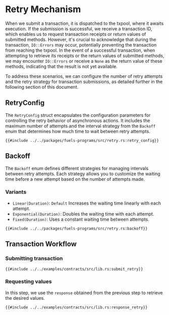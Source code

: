 # Retry Mechanism

When we submit a transaction, it is dispatched to the txpool, where it awaits execution. If the submission is successful, we receive a transaction ID, which enables us to request transaction receipts or return values of submitted methods. However, it's crucial to acknowledge that during the transaction, `IO::Errors` may occur, potentially preventing the transaction from reaching the txpool.
In the event of a successful transaction, when attempting to retrieve its receipts or the return values of submitted methods, we may encounter `IO::Errors` or receive a `None` as the return value of these methods, indicating that the result is not yet available.

To address these scenarios, we can configure the number of retry attempts and the retry strategy for transaction submissions, as detailed further in the following section of this document.

## RetryConfig

The `RetryConfig` struct encapsulates the configuration parameters for controlling the retry behavior of asynchronous actions. It includes the maximum number of attempts and the interval strategy from the `Backoff` enum that determines how much time to wait between retry attempts.

```rust, ignore
{{#include ../../packages/fuels-programs/src/retry.rs:retry_config}}
```

## Backoff

The `Backoff` enum defines different strategies for managing intervals between retry attempts.
Each strategy allows you to customize the waiting time before a new attempt based on the number of attempts made.

### Variants

- `Linear(Duration)`: `Default` Increases the waiting time linearly with each attempt.
- `Exponential(Duration)`: Doubles the waiting time with each attempt.
- `Fixed(Duration)`: Uses a constant waiting time between attempts.

```rust, ignore
{{#include ../../packages/fuels-programs/src/retry.rs:backoff}}
```

## Transaction Workflow

### Submitting transaction

```rust, ignore
{{#include ../../examples/contracts/src/lib.rs:submit_retry}}
```

### Requesting values

In this step, we use the `response` obtained from the previous step to retrieve the desired values.

```rust, ignore
{{#include ../../examples/contracts/src/lib.rs:response_retry}}
```

